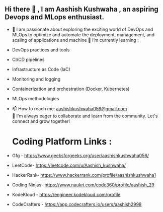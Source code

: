 ## Hi there 👋 , I am Aashish Kushwaha , an aspiring Devops and MLops enthusiast.
- 🚀 I am passionate about exploring the exciting world of DevOps and MLOps to optimize and automate the deployment, management, and scaling of applications and machine 
🌱 I’m currently learning :
- DevOps practices and tools
- CI/CD pipelines
- Infrastructure as Code (IaC)
- Monitoring and logging
- Containerization and orchestration (Docker, Kubernetes)
- MLOps methodologies 
- 📫 How to reach me: aashishkushwaha056@gmail.com  
🌱 I'm always eager to collaborate and learn from the community. Let's connect and grow together!

  # Coding Platform Links :
-  Gfg - https://www.geeksforgeeks.org/user/aashishkushwaha056/
-  LeetCode- https://leetcode.com/u/Aashish_kushwaha/
-  HackerRank- https://www.hackerrank.com/profile/aashishkushwaha1
-  Coding Ninjas- https://www.naukri.com/code360/profile/aashish_29
-  KodeKloud - https://engineer.kodekloud.com/profile
-  CodeCrafters - https://app.codecrafters.io/users/aashish2998

<!--
**aashish2998/aashish2998** is a ✨ _special_ ✨ repository because its `README.md` (this file) appears on your GitHub profile.

Here are some ideas to get you started:

- 🔭 I’m currently working on ...
- 🌱 I’m currently learning Devops 
- 👯 I’m looking to collaborate on ...
- 🤔 I’m looking for help with ...
- 💬 Ask me about ...
- 📫 How to reach me: aashishkushwaha056@gmail.com
- 😄 Pronouns: ...
- ⚡ Fun fact: ...
-->
<!-- my-badges start -->
<!-- my-badges end -->

